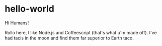 # hello-world

Hi Humans!

Rollo here, I like Node.js and Coffeescript (that's what u'm made off).
I've had tacis in the moon and find them far superior to Earth taco.


